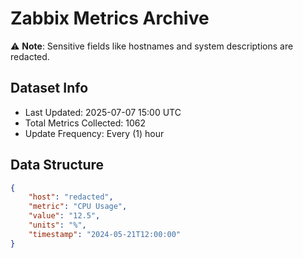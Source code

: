 # Zabbix Metrics Archive

⚠️ **Note**: Sensitive fields like hostnames and system descriptions are redacted.

## Dataset Info
- Last Updated: 2025-07-07 15:00 UTC
- Total Metrics Collected: 1062
- Update Frequency: Every (1) hour

## Data Structure
```json
{
    "host": "redacted",
    "metric": "CPU Usage",
    "value": "12.5",
    "units": "%",
    "timestamp": "2024-05-21T12:00:00"
}
```
